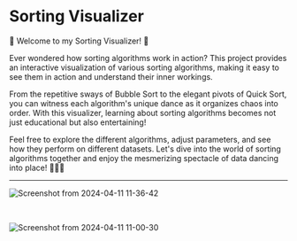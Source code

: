 # Sorting Visualizer

👋 Welcome to my Sorting Visualizer! 🚀

Ever wondered how sorting algorithms work in action? This project provides an interactive visualization of various sorting algorithms, making it easy to see them in action and understand their inner workings.

From the repetitive sways of Bubble Sort to the elegant pivots of Quick Sort, you can witness each algorithm's unique dance as it organizes chaos into order. With this visualizer, learning about sorting algorithms becomes not just educational but also entertaining!

Feel free to explore the different algorithms, adjust parameters, and see how they perform on different datasets. Let's dive into the world of sorting algorithms together and enjoy the mesmerizing spectacle of data dancing into place! 💃✨🕺

<hr />

![Screenshot from 2024-04-11 11-36-42](https://github.com/Vaibhav-kesarwani/Sorting-visualizer/assets/116189379/b556e589-3f49-4fdf-b852-b27e74a853be)

<br />

![Screenshot from 2024-04-11 11-00-30](https://github.com/Vaibhav-kesarwani/Sorting-visualizer/assets/116189379/00ad43e5-ab04-4625-ad02-c752825eba97)


